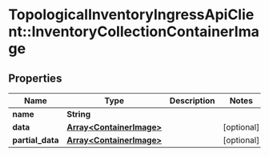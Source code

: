 # TopologicalInventoryIngressApiClient::InventoryCollectionContainerImage

## Properties
Name | Type | Description | Notes
------------ | ------------- | ------------- | -------------
**name** | **String** |  | 
**data** | [**Array&lt;ContainerImage&gt;**](ContainerImage.md) |  | [optional] 
**partial_data** | [**Array&lt;ContainerImage&gt;**](ContainerImage.md) |  | [optional] 


